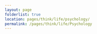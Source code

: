 ```yaml
---
layout: page
folderlist: true
location: pages/think/life/psychology/
permalink: /pages/think/life/Psychology
---
```


